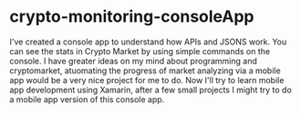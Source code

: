 # crypto-monitoring-consoleApp

  I've created a console app to understand how APIs and JSONS work. You can see the stats in Crypto Market by using simple commands on the console.
I have greater ideas on my mind about programming and cryptomarket, atuomating the progress of market analyzing via a mobile app would be a very nice project
for me to do. Now I'll try to learn mobile app development using Xamarin, after a few small projects I might try to do a mobile app version of this console app.
